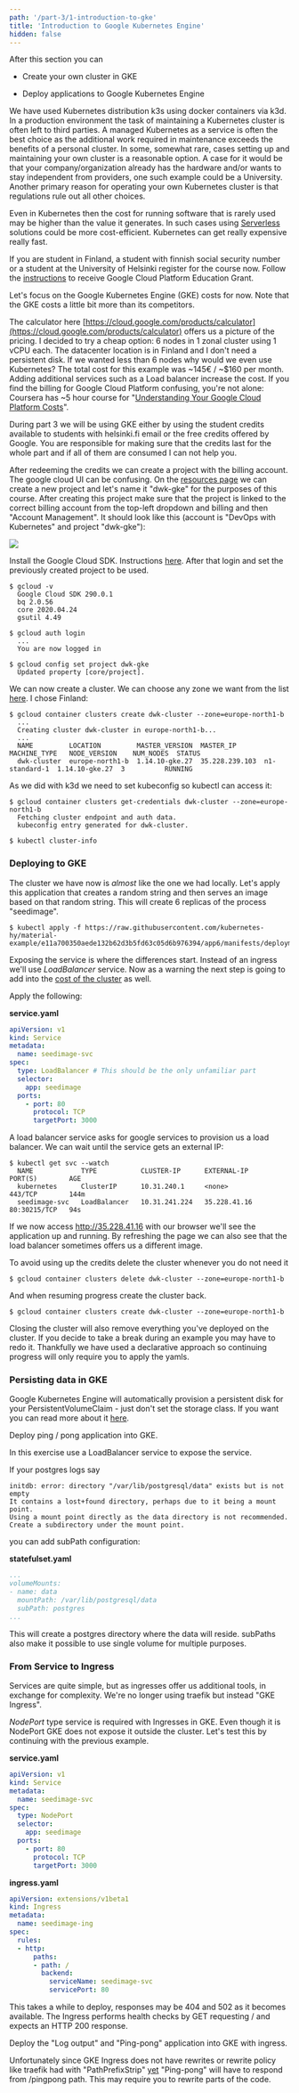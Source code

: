 ```yaml
---
path: '/part-3/1-introduction-to-gke'
title: 'Introduction to Google Kubernetes Engine'
hidden: false
---
```


<text-box variant='learningObjectives' name='Learning Objectives'>

After this section you can

- Create your own cluster in GKE

- Deploy applications to Google Kubernetes Engine

</text-box>

We have used Kubernetes distribution k3s using docker containers via k3d. In a production environment the task of maintaining a Kubernetes cluster is often left to third parties. A managed Kubernetes as a service is often the best choice as the additional work required in maintenance exceeds the benefits of a personal cluster. In some, somewhat rare, cases setting up and maintaining your own cluster is a reasonable option. A case for it would be that your company/organization already has the hardware and/or wants to stay independent from providers, one such example could be a University. Another primary reason for operating your own Kubernetes cluster is that regulations rule out all other choices.

Even in Kubernetes then the cost for running software that is rarely used may be higher than the value it generates. In such cases using [Serverless](https://en.wikipedia.org/wiki/Serverless_computing) solutions could be more cost-efficient. Kubernetes can get really expensive really fast.

<text-box variant='hint' name='Registration for Open University students'>
  If you are student in Finland, a student with finnish social security number or a student at the University of Helsinki register for the course now. Follow the <a href="/registration-and-completion">instructions</a> to receive Google Cloud Platform Education Grant.
</text-box>

Let's focus on the Google Kubernetes Engine (GKE) costs for now. Note that the GKE costs a little bit more than its competitors.

The calculator here [https://cloud.google.com/products/calculator](https://cloud.google.com/products/calculator) offers us a picture of the pricing. I decided to try a cheap option: 6 nodes in 1 zonal cluster using 1 vCPU each. The datacenter location is in Finland and I don't need a persistent disk. If we wanted less than 6 nodes why would we even use Kubernetes? The total cost for this example was ~145€ / ~$160 per month. Adding additional services such as a Load balancer increase the cost. If you find the billing for Google Cloud Platform confusing, you're not alone: Coursera has ~5 hour course for "[Understanding Your Google Cloud Platform Costs](https://www.coursera.org/learn/gcp-cost-management)".

During part 3 we will be using GKE either by using the student credits available to students with helsinki.fi email or the free credits offered by Google. You are responsible for making sure that the credits last for the whole part and if all of them are consumed I can not help you.

After redeeming the credits we can create a project with the billing account. The google cloud UI can be confusing. On the [resources page](https://console.cloud.google.com/cloud-resource-manager) we can create a new project and let's name it "dwk-gke" for the purposes of this course. After creating this project make sure that the project is linked to the correct billing account from the top-left dropdown and billing and then "Account Management". It should look like this (account is "DevOps with Kubernetes" and project "dwk-gke"):

<img src="../img/gke_billing.png">

Install the Google Cloud SDK. Instructions [here](https://cloud.google.com/sdk/install). After that login and set the previously created project to be used.

```console
$ gcloud -v
  Google Cloud SDK 290.0.1
  bq 2.0.56
  core 2020.04.24
  gsutil 4.49

$ gcloud auth login
  ...
  You are now logged in

$ gcloud config set project dwk-gke
  Updated property [core/project].
```

We can now create a cluster. We can choose any zone we want from the list [here](https://cloud.google.com/about/locations/). I chose Finland:

```console
$ gcloud container clusters create dwk-cluster --zone=europe-north1-b
  ...
  Creating cluster dwk-cluster in europe-north1-b...
  ...
  NAME         LOCATION         MASTER_VERSION  MASTER_IP       MACHINE_TYPE   NODE_VERSION    NUM_NODES  STATUS
  dwk-cluster  europe-north1-b  1.14.10-gke.27  35.228.239.103  n1-standard-1  1.14.10-gke.27  3          RUNNING
```

As we did with k3d we need to set kubeconfig so kubectl can access it:

```console
$ gcloud container clusters get-credentials dwk-cluster --zone=europe-north1-b
  Fetching cluster endpoint and auth data.
  kubeconfig entry generated for dwk-cluster.

$ kubectl cluster-info
```

### Deploying to GKE ###

The cluster we have now is *almost* like the one we had locally. Let's apply this application that creates a random string and then serves an image based on that random string. This will create 6 replicas of the process "seedimage".

```console
$ kubectl apply -f https://raw.githubusercontent.com/kubernetes-hy/material-example/e11a700350aede132b62d3b5fd63c05d6b976394/app6/manifests/deployment.yaml
```

Exposing the service is where the differences start. Instead of an ingress we'll use *LoadBalancer* service. Now as a warning the next step is going to add into the [cost of the cluster](https://cloud.google.com/compute/all-pricing#lb) as well.

Apply the following:

**service.yaml**

```yaml
apiVersion: v1
kind: Service
metadata:
  name: seedimage-svc
spec:
  type: LoadBalancer # This should be the only unfamiliar part
  selector:
    app: seedimage
  ports:
    - port: 80
      protocol: TCP
      targetPort: 3000
```

A load balancer service asks for google services to provision us a load balancer. We can wait until the service gets an external IP:

```console
$ kubectl get svc --watch
  NAME            TYPE           CLUSTER-IP      EXTERNAL-IP    PORT(S)        AGE
  kubernetes      ClusterIP      10.31.240.1     <none>         443/TCP        144m
  seedimage-svc   LoadBalancer   10.31.241.224   35.228.41.16   80:30215/TCP   94s
```

If we now access http://35.228.41.16 with our browser we'll see the application up and running. By refreshing the page we can also see that the load balancer sometimes offers us a different image.

<div class="highlight-box" markdown="1">
To avoid using up the credits delete the cluster whenever you do not need it

```console
$ gcloud container clusters delete dwk-cluster --zone=europe-north1-b
```

And when resuming progress create the cluster back.
```console
$ gcloud container clusters create dwk-cluster --zone=europe-north1-b
```

Closing the cluster will also remove everything you've deployed on the cluster. If you decide to take a break during an example you may have to redo it. Thankfully we have used a declarative approach so continuing progress will only require you to apply the yamls.
</exercise>

### Persisting data in GKE ###

Google Kubernetes Engine will automatically provision a persistent disk for your PersistentVolumeClaim - just don't set the storage class. If you want you can read more about it [here](https://cloud.google.com/kubernetes-engine/docs/concepts/persistent-volumes).

<exercise name='Exercise 3.01: Pingpong GKE'>

  Deploy ping / pong application into GKE.

  In this exercise use a LoadBalancer service to expose the service.

  If your postgres logs say

  ```console
initdb: error: directory "/var/lib/postgresql/data" exists but is not empty
It contains a lost+found directory, perhaps due to it being a mount point.
Using a mount point directly as the data directory is not recommended.
Create a subdirectory under the mount point.
  ```

  you can add subPath configuration:

  **statefulset.yaml**
  ```yaml
...
  volumeMounts:
  - name: data
    mountPath: /var/lib/postgresql/data
    subPath: postgres
...
  ```

  This will create a postgres directory where the data will reside. subPaths also make it possible to use single volume for multiple purposes.

</exercise>

### From Service to Ingress ###

Services are quite simple, but as ingresses offer us additional tools, in exchange for complexity. We're no longer using traefik but instead "GKE Ingress".

*NodePort* type service is required with Ingresses in GKE. Even though it is NodePort GKE does not expose it outside the cluster. Let's test this by continuing with the previous example.

**service.yaml**

```yaml
apiVersion: v1
kind: Service
metadata:
  name: seedimage-svc
spec:
  type: NodePort
  selector:
    app: seedimage
  ports:
    - port: 80
      protocol: TCP
      targetPort: 3000
```

**ingress.yaml**

```yaml
apiVersion: extensions/v1beta1
kind: Ingress
metadata:
  name: seedimage-ing
spec:
  rules:
  - http:
      paths:
      - path: /
        backend:
          serviceName: seedimage-svc
          servicePort: 80
```

This takes a while to deploy, responses may be 404 and 502 as it becomes available. The Ingress performs health checks by GET requesting / and expects an HTTP 200 response.

<exercise name='Exercise 3.02: Back to Ingress'>

  Deploy the "Log output" and "Ping-pong" application into GKE with ingress.

  Unfortunately since GKE Ingress does not have rewrites or rewrite policy like traefik had with "PathPrefixStrip" [yet](https://github.com/kubernetes/ingress-gce/issues/109) "Ping-pong" will have to respond from /pingpong path. This may require you to rewrite parts of the code.

</exercise>

<quiz id="419b91fc-769c-4964-b679-e7790f70799b"></quiz>
